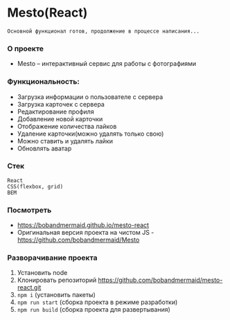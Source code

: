 # Mesto(React)
`Основной функционал готов, продолжение в процессе написания...`

### О проекте
+ Mesto – интерактивный сервис для работы с фотографиями   

### Функциональность:
  + Загрузка информации о пользователе с сервера
  + Загрузка карточек с сервера
  + Редактирование профиля
  + Добавление новой карточки
  + Отображение количества лайков
  + Удаление карточки(можно удалять только свою)
  + Можно ставить и удалять лайки
  + Обновлять аватар
  
### Стек
`React`  
`CSS(flexbox, grid)`   
`BEM`  

### Посмотреть 
+ https://bobandmermaid.github.io/mesto-react    
+ Оригинальная версия проекта на чистом JS - https://github.com/bobandmermaid/Mesto

### Разворачивание проекта
1. Установить node     
2. Клонировать репозиторий https://github.com/bobandmermaid/mesto-react.git
3. `npm i` (установить пакеты)
4. `npm run start` (сборка проекта в режиме разработки)
5. `npm run build` (сборка проекта для развертывания)
